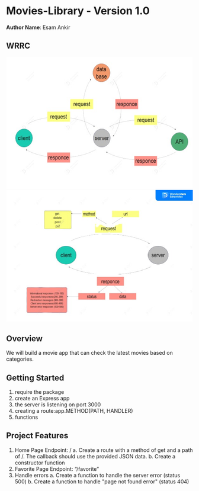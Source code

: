 # Movies-Library - Version 1.0
 
**Author Name**: Esam Ankir

## WRRC
![WRRC](./images/WRRC2.jpg)
![WRRC](./images/WRRC.jpg)

## Overview
We will build a movie app that can check the latest movies based on categories.

## Getting Started
1. require the package
2. create an Express app
3. the server is listening on port 3000
4. creating a route:app.METHOD(PATH, HANDLER)
5. functions


## Project Features
1. Home Page Endpoint: /
a. Create a route with a method of get and a path of /. The callback should use the provided JSON data.
b. Create a constructor function 
2. Favorite Page Endpoint: “/favorite”
3. Handle errors
a. Create a function to handle the server error (status 500)
b. Create a function to handle "page not found error" (status 404)